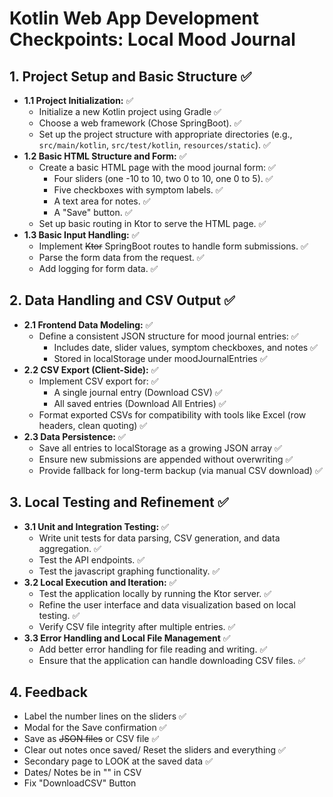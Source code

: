 # Kotlin Web App Development Checkpoints: Local Mood Journal

## 1. Project Setup and Basic Structure ✅

* **1.1 Project Initialization:** ✅
    * Initialize a new Kotlin project using Gradle  ✅
    * Choose a web framework (Chose SpringBoot). ✅
    * Set up the project structure with appropriate directories (e.g., `src/main/kotlin`, `src/test/kotlin`, `resources/static`). ✅
* **1.2 Basic HTML Structure and Form:** ✅
    * Create a basic HTML page with the mood journal form: ✅
        * Four sliders (one -10 to 10, two 0 to 10, one 0 to 5). ✅
        * Five checkboxes with symptom labels. ✅
        * A text area for notes. ✅ 
        * A "Save" button. ✅
    * Set up basic routing in Ktor to serve the HTML page. ✅
* **1.3 Basic Input Handling:** ✅
    * Implement ~~Ktor~~ SpringBoot routes to handle form submissions. ✅
    * Parse the form data from the request. ✅
    * Add logging for form data. ✅

## 2. Data Handling and CSV Output ✅

* **2.1 Frontend Data Modeling:** ✅
    * Define a consistent JSON structure for mood journal entries: ✅
      * Includes date, slider values, symptom checkboxes, and notes ✅
      * Stored in localStorage under moodJournalEntries ✅
* **2.2 CSV Export (Client-Side):** ✅
    * Implement CSV export for: ✅
      * A single journal entry (Download CSV) ✅
      * All saved entries (Download All Entries) ✅
    * Format exported CSVs for compatibility with tools like Excel (row headers, clean quoting) ✅
* **2.3 Data Persistence:** ✅
    * Save all entries to localStorage as a growing JSON array ✅
    * Ensure new submissions are appended without overwriting ✅
    * Provide fallback for long-term backup (via manual CSV download) ✅

## 3. Local Testing and Refinement ✅

* **3.1 Unit and Integration Testing:** ✅
    * Write unit tests for data parsing, CSV generation, and data aggregation. ✅
    * Test the API endpoints. ✅
    * Test the javascript graphing functionality. ✅
* **3.2 Local Execution and Iteration:** ✅
    * Test the application locally by running the Ktor server. ✅
    * Refine the user interface and data visualization based on local testing. ✅ 
    * Verify CSV file integrity after multiple entries. ✅
* **3.3 Error Handling and Local File Management** ✅
    * Add better error handling for file reading and writing. ✅
    * Ensure that the application can handle downloading CSV files. ✅

## 4. Feedback 

* Label the number lines on the sliders ✅
* Modal for the Save confirmation ✅
* Save as ~~JSON files~~ or CSV file ✅
* Clear out notes once saved/ Reset the sliders and everything ✅
* Secondary page to LOOK at the saved data ✅
* Dates/ Notes be in "" in CSV
* Fix "DownloadCSV" Button
